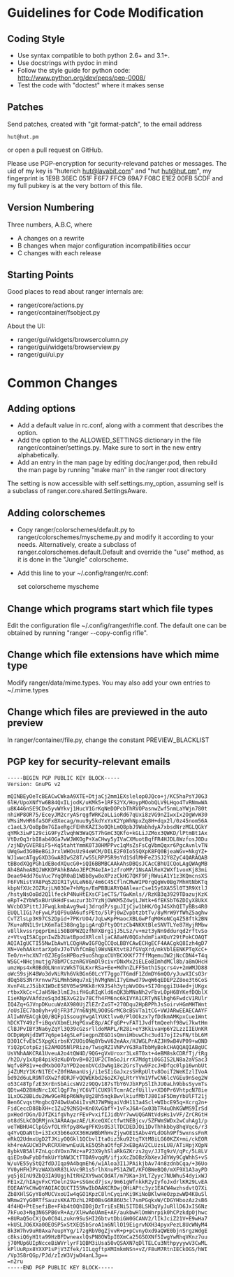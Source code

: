 Guidelines for Code Modification
================================

Coding Style
------------

* Use syntax compatible to both python 2.6+ and 3.1+.
* Use docstrings with pydoc in mind
* Follow the style guide for python code:
    http://www.python.org/dev/peps/pep-0008/
* Test the code with "doctest" where it makes sense


Patches
-------

Send patches, created with "git format-patch", to the email address

    hut@hut.pm

or open a pull request on GitHub.

Please use PGP-encryption for security-relevand patches or messages.  The uid
of my key is "huterich <hut@lavabit.com>" and "hut <hut@hut.pm>", my
fingerprint is 1E9B 36EC 051F F6F7 FFC9  69A7 F08C E1E2 00FB 5CDF and my full
pubkey is at the very bottom of this file.


Version Numbering
-----------------

Three numbers, A.B.C, where
* A changes on a rewrite
* B changes when major configuration incompatibilities occur
* C changes with each release


Starting Points
---------------

Good places to read about ranger internals are:

* ranger/core/actions.py
* ranger/container/fsobject.py

About the UI:

* ranger/gui/widgets/browsercolumn.py
* ranger/gui/widgets/browserview.py
* ranger/gui/ui.py


Common Changes
==============

Adding options
--------------

* Add a default value in rc.conf, along with a comment that describes the option.
* Add the option to the ALLOWED_SETTINGS dictionary in the file
  ranger/container/settings.py.  Make sure to sort in the new entry
  alphabetically.
* Add an entry in the man page by editing doc/ranger.pod, then rebuild the man
  page by running "make man" in the ranger root directory

The setting is now accessible with self.settings.my_option, assuming self is a
subclass of ranger.core.shared.SettingsAware.


Adding colorschemes
-------------------

* Copy ranger/colorschemes/default.py to ranger/colorschemes/myscheme.py
  and modify it according to your needs.  Alternatively, create a subclass of
  ranger.colorschemes.default.Default and override the "use" method, as it is
  done in the "Jungle" colorscheme.

* Add this line to your ~/.config/ranger/rc.conf:

    set colorscheme myscheme


Change which programs start which file types
--------------------------------------------

Edit the configuration file ~/.config/ranger/rifle.conf.  The default one can
be obtained by running "ranger --copy-config rifle".


Change which file extensions have which mime type
-------------------------------------------------

Modify ranger/data/mime.types.  You may also add your own entries to ~/.mime.types


Change which files are previewed in the auto preview
----------------------------------------------------

In ranger/container/file.py, change the constant PREVIEW_BLACKLIST


PGP key for security-relevant emails
------------------------------------

```
-----BEGIN PGP PUBLIC KEY BLOCK-----
Version: GnuPG v2

mQINBEyOeTcBEACwCWkaA9XTE+DtjaCj2mm1EXslelop0JQco+j/KC5haPsYJ0G3
6lH/UpoXNfYw6B84QxILjodK/uKMk5+1RFS2YX/HoypMOobQLV9LHqo4TvRNmwWA
u8K446nSE9CDx5yvWYkvj1HucV1GrKqNeDOPcbThRVOPasnwZwf5nmLaYWjn780t
nhiWP8OR75/EceyJM2cryASrqgfWRKZoLLioRd67qUxi8zVG9nZIwxIx2OgWvW30
VMsiMvHR6faSOFxBXecag/muu9y5kdYxYxK2YpWhNpxZq8H+dqx2l/0z45nom56A
c1aeL3/QoBpBm7GIaeRgcFEHhKAZI3oOQhLmQ8pbJ9WabhdyA7xbsdNrzMGLQGkY
qYMk3iwP129ciG9FyZlwqhW3WaQST7hGmC3QKfo+kGLiJZMox3QWKD/lPtmBt1Ax
VtDzOq3rbI8ab4OGa7wWJWKOgP+XaCHwy5yIVaCXMuotBqfFR4HJDL8WzfosJ0Du
/zjNDyGVER8iF5+Kq5tahtYmmK0T30HMPPvc1qMsZsFsCgVbmQqxr6PgcAvnlvTN
UWqGwd3G0BeBGiJrxlWHOsUz94eWCM/DILE2F0Io5SQXpK8FQ0BjeaWGv+NkgYZ+
WJ1wwcATgyGXD3GwABIwSZ8T/w55LRPP5R9sYd1SdlMHFeZ3SJ2Y8ZyC4QARAQAB
tBBodXQgPGh1dEBodXQucG0+iQI6BBMBCAAkAhsDBQsJCAcCBhUICQoLAgQWAgMB
Ah4BAheABQJWKKDPAhkBAAoJEPCM4eIA+1zfroMP/1NsAAlReX2WXf1voxKj83mi
Deae94dd76uVuc7YqQR0aB1WBb8yw8oXPzzCkHG7QKF9FjRWuiA1Y1z3KQmcnsXS
F6FVNistVA8Pq52DIR1TyULeN68/4m6C45CflnCMwWIP0rgQgWv0Bg7MhHtNbKTq
kbpNfXUc2OZRzjLN03Oe7+hMgn/EmPBBUARYQ4AlearCse1Sy6XA5Sl0T3R9XtlJ
/hstyNsOoBd2Q1lfeckP4NuHtEXsCF1eCTS/TGwKmls//RzKB3q3929TDazujKzK
eRpT+ZYbW5xBUrUkHdFswuzur3b7YzNjOWKM5Z4wjLJWtk+6fEKSbT6ZDIyX8UkX
WVcbO3PittJJFwqLkmbAvg9w4j3drqdP/sguJIjCjw1bHK/OgJ4SXhQITyBBs4R0
EUQLlIGi7eFywLPiQF9u0A6ufsPEto/5lPj0wZvpbtzbtTv/8yMrW9YfWhZ5aghw
CvTZlsLp3K97CS2Dpid+7PKrUO4/JqLwKpPHaocXBLGwPfqMOKoNCq4Z58ftk2BN
7Ku+aRN1L9rLK6mTaE388ng1pigArqDFtyOOtzCb4NKKtBleSNVTLYe87HyjRMbw
v8llkvssrpqprEmii50B0PWZQzfNFXBrg1jJ5LSz/v+mzt3yNn9ddurqd2rftvSo
z+VtvqISACgpnIwZb2UatBpodXRlcmljaCA8aHV0QGxhdmFiaXQuY29tPokCOAQT
AQIAIgUCTI55NwIbAwYLCQgHAwIGFQgCCQoLBBYCAwECHgECF4AACgkQ8Izh4gD7
XN+VehAAkntarXp6vJ7oTVhfCmBgl9WsNEKtvt8JfGVqXrd/mkVblEENKPTqXcC+
TeO/n+hcXN7r0ZJEgGsHPBoz9uoShqpxCUYBCXKKf77ffMqemu3W2jNcCDN4+T4q
WSGC+NHcjmutjg78bM7CsznRGV6mDl9civrDNxMx2iELEoBImhdMCl8b/a8mOHcH
umzWps4xR0Bd0LNnnVzWk5TGLKxrRSa+Ee+MdhnZLFF5mth1Sgcrs4v+2mWMJD88
oWcS9sjK48Wo3dvNiRVh6VkBGn60LcYT7ggo7T6mdF1ZdmDY6mQO/yJuwXICsO3r
dOq58S3NrXrnvw7SLMmh5Wqu7xEjhVMgNmlI7yEmwd79wqW6qEDEP2Z8oe3t6CoS
XvnF4LzJ5ibX1WDcES0V05eSMKk8rK9JS4h3ytpWvOOs+SI7OnggiIU4ed+jUKgx
rtbxXkCc+CJaH5Ne3lmEJsifHGuRIqKld6nQK3bMNaNh2vFbvLOpH6BYKefDQblX
IieKNpVVAfdzeSq3d3EXvG21v78Cfh4FM6nc6kIVYA1CRTyNElhgh6FwdcV1RUlr
IQ4Zq+GJVnpDKucuWzAX980UjZlEZrZxGT+270Dqu2HpBPPhJsSoirvHGmMHTWnt
/oUsIEC7ba0yh+y0jFR3fJYn6NjML9O0SGrMC8cBSVTa1tCG+VWJARwEEAECAAYF
AlIwNVEACgkQ0/BQFp1SsougYwgAlYUKtlvw0/PlOOkzx7yfDdkmAMKpxCue1Wnt
hDCKTY49zT+iBqxVXbmELHqPGxwE8p/ACFqGP+vFAT1JvdftmQeehf98wi7kwtHm
ClBJPvIBY3Na6yZqYl3Q39cGzsrlldoMAPL/R28i+eY3KkivaHp6Y2LzzIIEUnKR
OCDpWpNjdIWT7q6pe14gSLeFiegpnZEGD1sQmniHbuwChc3ud17ojI2sFN/tbL6M
D3O1CfvEbC5XpgKirbsKY2UOiONq8YbwV62eAAx/HJWGLPrAZJH9wB4VP09+wOND
YiQ2pCotpEzjE2AMOD5NlPRizo/TwsgRZIVNPvYG3RaTbbMyBokCHAQQAQIABgUC
UsVNhAAKCRA1UveuA2o4tQW4D/9QG+gVxUroxr3Lx8T0xt+4eBM8skCDRfTj/tRg
/h2D/y1xXp84pik9zKuDYbvB+02IUF2CTm5oJirrX7Mdgti0GGIS2LN8a2aVSac3
Wqfv8P81v+edMxbOO7aYPD2eenbVCd3wNg18c2GrsTyw9FzcJHDfqc0lp16wnbUt
j4ZUMzY1KrN1TEC+Z0fHAmanUsj/i1eSIiGaJxzsSHRpUltv8OoiT2WeKIzlIVoA
bd92d6uLR9NTdXw2fdORJFvQQWEKbd26oZK7gLRtrYVm1VfwCN6lcVGEu9nSeg2W
o53C48TpfzE3XrEnSbAicsWV2z9QQv187sTbY6VJbXPpSlIhJU0aLh9bbsSyvmTs
QDtw4D28HdNrc1XClQgF7mjYC6VTlCUK9lTcmrACzfUillv+XD0Pr6VhtpcN78ie
1LxOG2BBLdu2Ww9GeR6pR6WAyUg28h5nqkBwvlkiufMbTJ80IaF5DmyYbUlFT21j
Ben6CvqstMngbcQ74DwUaO4iIvsMJ7WPWgaiVdH113a4Scl+WIbcE95q+Xcrg2n+
FidCeccD88bXH+c1Zu292NSQ+Kn0XvGbfY+1vFxJ6A+Gx03bTR4uOhKGWMS9IrSd
pxHedrDGn/DJfZKifgVhyzrFEvPvxifIJidbVr7wwUQGANtVdsHs1vVF/ZrCRGtH
ot8dSLkCDQRMjnk3ARAAqwzAE/LKceQXCctfwtNEBjcv/5ZFWmSWDx2wCuhAg1/p
veTWBHU4ClpGSvfOLYRfpy8KwgPFK9sOS3lTDCDEDJOi1DvThhkbby8hqVqc6/r3
q4YvQDaNtb+i3IxX3b66eXX36HzWBbMhHvZjywOE1SAbv4YLdOGh9Pf5wxnssFnR
eRkQ2UdmxUgD2TJKiyOQGkl1QCbvlIta0iz3ku92tqTXtM8iLG60KZX+mi/ckEOR
kh4reAGUCW3PvRCRXHnwnEuULkE5Q5haOtfqFJxEBgAV2CLUzsLU8/ATiHpjXQpN
8ybkVB5AlFZnLqc4VOxn7Wz+aP23X9yhSlaRkGZKrzs2gv/JJTg9zV/qPc/5L8LV
qiEDs0wFybDfmkUrYbNW3CtTTDA9vqqM/ifjxXcZbOBzXbXevJdYWy9CgWhhS+vS
W/uVE55yStQ2fdDJIqa9A4bqmEh6/w1Aloa3I1JPAikjbAv74n8zdnbCqa/+36Uo
YV0yHFHJPVzWAXbXR83LkVc9R1s5rlhXnuP51AZWI/KFOBWeBQ0/mXF9X1A3ayPD
yq5j8InU9ZbQ3IA9UgjhItRHZXY9waCOdAT/m79Ka+3YLTZyyc7NUWhu54dyixWJ
FE1xZ/hIAgvFxCYDeln29a+sSGmcd7jsx/9m61gWfnkkR2yIyfoJxdrlKR29LvEA
EQEAAYkCHwQYAQIACQUCTI55NwIbDAAKCRDwjOHiAPtc3yz1EACW4wzhsdvtQ7Xi
Zb8XHlSGyY8oMUCVxoUIw4qGO1KpzC8lnCyqinKi9KiNoBKlwHeOzpzwWD4K8uSl
WRmw2YyG0RTfSauzsKKA7DzhL2RD0BsG6R86U3cl7smPGqkxW/CDGYHbozAz2sB6
4f4HQ+PtEsefiBe+Fkb4t0QhID8jDzTriEsENi5ITD8LSH3qVyJuRllD6JxIS6Nz
7kFuo3+Ng3N6SPB6vR+Az/XlHwAoUAmE+AF/aukbwHlOmWnrpik0hCPzkdpOjhwc
+8URaQ5oCXjQv0C04Lzukn9SuSHI26btvtDbiGW0GCANV2/lIkJciZ21V+E9wHa7
+kUSLJO6XXa00EOSP5xStXEQ5bSroA1n6NllO19EigrvNXH34pyxPezL8UcWNyM4
8k3W7hv9uR0Axa7eupYYg/17zgRbV0gZjvvR+p+pCvnyOxd9aQWE0bjnSrgzWdgE
c8ksiQ6yH1ta99HzBFDwneaxlQsPN8OW1pI0XmCa25GSOXNf5IwgYwRhqVKnz7uu
j70MUp6UIpNcceBiWVrlyrF1QBM3iUsa50vQSAXN7qDlTELCu3NthpyyywV3CwML
kPlUuRpx8YXXP1sPjV3Zfek/1ILqgftpXMImkmNSn+vZ/F8uM7RtnIECkOGS/hWI
/Vp3S8rQGp/PJd/zIzW3VjwD4anL3g==
=n2ru
-----END PGP PUBLIC KEY BLOCK-----
```
